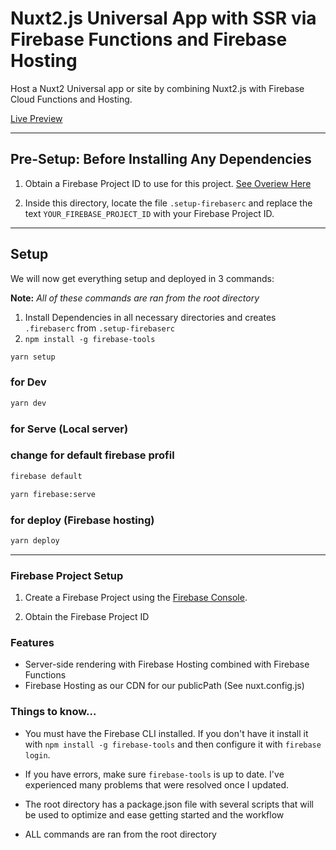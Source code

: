 # Nuxt2.js Universal App with SSR via Firebase Functions and Firebase Hosting

Host a Nuxt2 Universal app or site by combining Nuxt2.js with Firebase Cloud Functions and Hosting.

[Live Preview](https://fir-nuxt-vuetify-demo.web.app/)

---

## Pre-Setup: Before Installing Any Dependencies

1. Obtain a Firebase Project ID to use for this project. [See Overiew Here](#firebase-project-setup)

2. Inside this directory, locate the file `.setup-firebaserc` and replace the text `YOUR_FIREBASE_PROJECT_ID` with your Firebase Project ID.

---

## Setup

We will now get everything setup and deployed in 3 commands:

**Note:** _All of these commands are ran from the root directory_

1. Install Dependencies in all necessary directories and creates `.firebaserc` from `.setup-firebaserc`
2. `npm install -g firebase-tools`

```bash
yarn setup
```

### for Dev

```bash
yarn dev
```

### for Serve (Local server)
### change for default firebase profil
```bash
firebase default
```
```bash
yarn firebase:serve
```

### for deploy  (Firebase hosting)

```bash
yarn deploy
```

---

### Firebase Project Setup

1. Create a Firebase Project using the [Firebase Console](https://console.firebase.google.com).

2. Obtain the Firebase Project ID

### Features

- Server-side rendering with Firebase Hosting combined with Firebase Functions
- Firebase Hosting as our CDN for our publicPath (See nuxt.config.js)

### Things to know...

- You must have the Firebase CLI installed. If you don't have it install it with `npm install -g firebase-tools` and then configure it with `firebase login`.

- If you have errors, make sure `firebase-tools` is up to date. I've experienced many problems that were resolved once I updated.

* The root directory has a package.json file with several scripts that will be used to optimize and ease getting started and the workflow

* ALL commands are ran from the root directory
